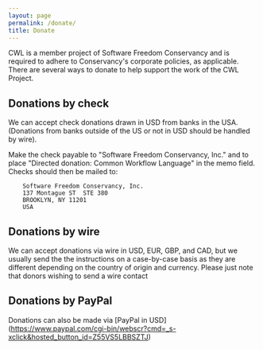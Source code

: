 ```yaml
---
layout: page
permalink: /donate/
title: Donate  
---
```

CWL is a member project of Software Freedom Conservancy and is required to adhere to Conservancy's corporate policies, as applicable. There are several ways to donate to help support the work of the CWL Project.  

## Donations by check

We can accept check donations drawn in USD
from banks in the USA. (Donations from banks outside of the US or not in
USD should be handled by wire).

Make the check payable to "Software Freedom
Conservancy, Inc." and to place "Directed donation: Common Workflow
Language" in the memo field.  Checks should then be mailed to:

        Software Freedom Conservancy, Inc.
        137 Montague ST  STE 380
        BROOKLYN, NY 11201
        USA

## Donations by wire

We can accept donations via wire in USD, EUR, GBP, and CAD, but we
usually send the the instructions on a case-by-case basis as they are
different depending on the country of origin and currency.  Please just
note that donors wishing to send a wire contact

## Donations by PayPal

Donations can also be made via [PayPal in USD] (https://www.paypal.com/cgi-bin/webscr?cmd=_s-xclick&hosted_button_id=Z55VS5LBBSZTJ)
